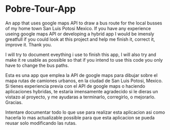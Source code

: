 Pobre-Tour-App
==============

An app that uses google maps API to draw a bus route for the local busses of my home town San Luis Potosi Mexico. 
If you have any experience useing google maps API or developing a hybrid app I would be imensly greatfull if you could look at  this project and help me finish it, correct it, improve it. Thank you. 

I will try to document eveything i use to finish this app, I will also try and make it re usable as possible so that if you intend to use this code you only have to change the bus paths. 

Esta es una app que emplea la API de google maps para dibujar sobre el mapa rutas de camiones urbanos, en la ciudad de San Luis Potosi, Mexico. Si tienes experiencia previa con el API de google maps o haciendo aplicaciones hybridas, te estaria imensamente agradecido si le dieras un vistazo al proyecto, y me ayudaras a terminarlo, corregirlo, o mejorarlo. Gracias. 

Intentare documentar todo lo que use para realizar esta aplicacion asi como hacerla lo mas actualizable possible para que esta aplicacion se pueda reusar solo modificando las rutas. 
